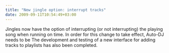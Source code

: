 ```yaml
---
title: "New jingle option: interrupt tracks"
date: 2009-09-11T10:54:49+03:00
---
```


Jingles now have the option of interrupting (or not interrupting) the playing song when running on time. In order for this change to take effect, Auto-DJ needs to be  The development and testing of a new interface for adding tracks to playlists has also been completed.